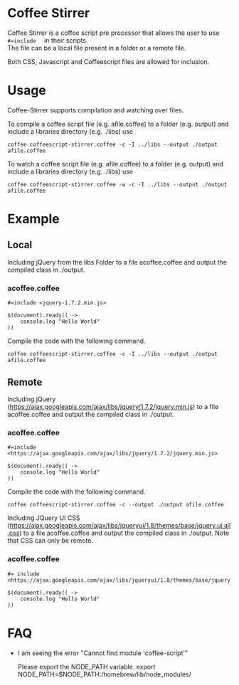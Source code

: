 # Coffee Stirrer

Coffee Stirrer is a coffee script pre processor that allows the user to use <code>#=include <file> </code> in their scripts.  
The file can be a local file present in a folder or a remote file.  

Both CSS, Javascript and Coffeescript files are allowed for inclusion. 


# Usage

Coffee-Stirrer supports compilation and watching over files.  

To compile a coffee script file (e.g. afile.coffee) to a folder (e.g. output) and include a libraries directory (e.g. ./libs) use

    coffee coffeescript-stirrer.coffee -c -I ../libs --output ./output afile.coffee

To watch  a coffee script file (e.g. afile.coffee) to a folder (e.g. output) and include a libraries directory (e.g. ./libs) use

    coffee coffeescript-stirrer.coffee -w -c -I ../libs --output ./output afile.coffee


# Example 

## Local
Including jQuery from the libs Folder to a file acoffee.coffee and output the compiled class in ./output.  

### acoffee.coffee
    #=include <jquery-1.7.2.min.js>
  
    $(document).ready(( ->
        console.log "Hello World"
    )) 
  
Compile the code with the following command. 
    
    coffee coffeescript-stirrer.coffee -c -I ../libs --output ./output afile.coffee
    

## Remote
Including jQuery (https://ajax.googleapis.com/ajax/libs/jquery/1.7.2/jquery.min.js) to a file acoffee.coffee and output the compiled class in ./output.  

### acoffee.coffee

    #=include <https://ajax.googleapis.com/ajax/libs/jquery/1.7.2/jquery.min.js>

    $(document).ready(( ->
        console.log "Hello World"
    ))

Compile the code with the following command. 
    
    coffee coffeescript-stirrer.coffee -c --output ./output afile.coffee
    
    
Including JQuery UI CSS (https://ajax.googleapis.com/ajax/libs/jqueryui/1.8/themes/base/jquery.ui.all.css) to a file acoffee.coffee and output the compiled class in ./output. Note that CSS can only be remote.  

### acoffee.coffee

    #= include <https://ajax.googleapis.com/ajax/libs/jqueryui/1.8/themes/base/jquery.ui.all.css>
    
    $(document).ready(( ->
        console.log "Hello World"
    ))

    
# FAQ
* I am seeing the error "Cannot find module 'coffee-script'"
  
  Please export the NODE_PATH variable.  export NODE_PATH=$NODE_PATH:<path>/homebrew/lib/node_modules/






